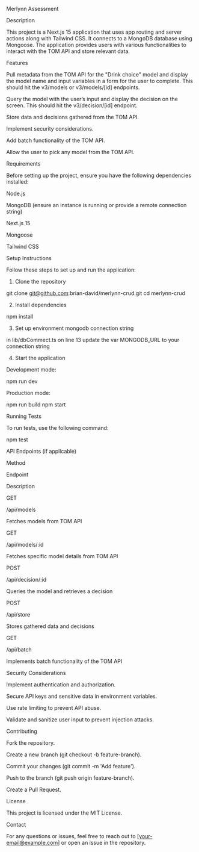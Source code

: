 Merlynn Assessment

Description

This project is a Next.js 15 application that uses app routing and server actions along with Tailwind CSS. It connects to a MongoDB database using Mongoose. The application provides users with various functionalities to interact with the TOM API and store relevant data.

Features

Pull metadata from the TOM API for the "Drink choice" model and display the model name and input variables in a form for the user to complete. This should hit the v3/models or v3/models/[id] endpoints.

Query the model with the user’s input and display the decision on the screen. This should hit the v3/decision/[id] endpoint.

Store data and decisions gathered from the TOM API.

Implement security considerations.

Add batch functionality of the TOM API.

Allow the user to pick any model from the TOM API.

Requirements

Before setting up the project, ensure you have the following dependencies installed:

Node.js

MongoDB (ensure an instance is running or provide a remote connection string)

Next.js 15

Mongoose

Tailwind CSS

Setup Instructions

Follow these steps to set up and run the application:

1. Clone the repository

git clone git@github.com:brian-david/merlynn-crud.git
cd merlynn-crud

2. Install dependencies

npm install

3. Set up environment mongodb connection string

in lib/dbCommect.ts on line 13 update the var MONGODB_URL to your connection string

4. Start the application

Development mode:

npm run dev

Production mode:

npm run build
npm start

Running Tests

To run tests, use the following command:

npm test

API Endpoints (if applicable)

Method

Endpoint

Description

GET

/api/models

Fetches models from TOM API

GET

/api/models/:id

Fetches specific model details from TOM API

POST

/api/decision/:id

Queries the model and retrieves a decision

POST

/api/store

Stores gathered data and decisions

GET

/api/batch

Implements batch functionality of the TOM API

Security Considerations

Implement authentication and authorization.

Secure API keys and sensitive data in environment variables.

Use rate limiting to prevent API abuse.

Validate and sanitize user input to prevent injection attacks.

Contributing

Fork the repository.

Create a new branch (git checkout -b feature-branch).

Commit your changes (git commit -m 'Add feature').

Push to the branch (git push origin feature-branch).

Create a Pull Request.

License

This project is licensed under the MIT License.

Contact

For any questions or issues, feel free to reach out to [your-email@example.com] or open an issue in the repository.
